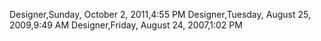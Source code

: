 ﻿Designer,Sunday, October 2, 2011,4:55 PMDesigner,Tuesday, August 25, 2009,9:49 AMDesigner,Friday, August 24, 2007,1:02 PM